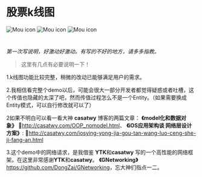 # 股票k线图 

![Mou icon](https://github.com/DongZai/KChartDemo/blob/master/ChartDemo1.png)
![Mou icon](https://github.com/DongZai/KChartDemo/blob/master/ChartDemo2.png) 
![Mou icon](https://github.com/DongZai/KChartDemo/blob/master/ChartDemo3.png)

# 

*第一次写说明，好激动好激动。有写的不好的地方，请多多指教。*
>这里有几点有必要说明一下！

1.k线图功能比较完整，稍微的改动已能够满足用户的需求。

2.我相信看完整个demo以后，可能会很大一部分开发者都觉得疑惑或者吐槽，这个传值也隐藏的太深了吧，然而传值过程怎么不是一个Entity。（如果需要换成Entity模式，可以自行修改就可以了）

2如果不明白可以看一看大神 **casatwy** 博客的两篇文章：
 **《model化和数据对象》** 🔗<http://casatwy.com/OOP_nomodel.html>、
 **《iOS应用架构谈 网络层设计方案》**:
🔗<http://casatwy.com/iosying-yong-jia-gou-tan-wang-luo-ceng-she-ji-fang-an.html>

3.这个demo中的网络请求，是我借鉴 **YTK**和**casatwy** 写的一个高性能的网络框架。在这里非常感谢**YTK**和**casatwy**。
**《GNetworking》**<https://github.com/DongZai/GNetworking>，忘大神们指点一二。

	


